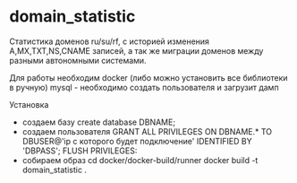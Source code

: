 # domain_statistic
Статистика доменов ru/su/rf, с историей изменения A,MX,TXT,NS,CNAME записей, а так же 
миграции доменов между разными автономными системами. 

Для работы необходим docker (либо можно установить все библиотеки в ручную)
mysql - необходимо создать пользователя и загрузит дамп

Установка
- создаем базу 
  create database DBNAME;
- создаем пользователя
  GRANT ALL PRIVILEGES ON DBNAME.* TO DBUSER@'ip с которого будет подключение' IDENTIFIED BY 'DBPASS';
  FLUSH PRIVILEGES:
- собираем образ
  cd docker/docker-build/runner
  docker build -t domain_statistic . 
